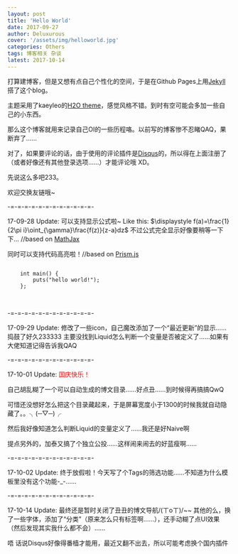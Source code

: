 ```yaml
---
layout: post
title: 'Hello World'
date: 2017-09-27
author: Deluxurous
cover: '/assets/img/helloworld.jpg'
categories: Others
tags: 博客相关 杂谈
latest: 2017-10-14
---
```


打算建博客，但是又想有点自己个性化的空间，于是在Github Pages上用[Jekyll](https://jekyllrb.com/)搭了这个blog。

主题采用了kaeyleo的[H2O theme](https://github.com/kaeyleo/jekyll-theme-H2O)，感觉风格不错。到时有空可能会多加一些自己的小东西。

那么这个博客就用来记录自己OI的一些历程咯。以前写的博客惨不忍睹QAQ，果断弃了……

对了，如果要评论的话，由于使用的评论插件是[Disqus](https://disqus.com/)的，所以得在上面注册了（或者好像还有其他登录选项……）才能评论哦 XD。

先说这么多吧233。

欢迎交换友链哦~

-=-=-=-=-=-=-=-=-=-=-=-=-

17-09-28 Update: 可以支持显示公式啦~ Like this: $\displaystyle f(a)=\frac{1}{2\pi i}\oint_{\gamma}\frac{f(z)}{z-a}dz$ 不过公式完全显示好像要稍等一下下... //based on [MathJax](https://www.mathjax.org/)

同时可以支持代码高亮啦！//based on [Prism.js](http://prismjs.com/)
<pre class="line-numbers"><code class="language-cpp">
	int main() {
		puts("hello world!");
	};
</code></pre>

<br>

-=-=-=-=-=-=-=-=-=-=-=-=-

17-09-29 Update: 修改了一些icon，自己魔改添加了一个“最近更新”的显示……捣鼓了好久233333  主要没找到Liquid怎么判断一个变量是否被定义了……如果有大佬知道记得告诉我QAQ

-=-=-=-=-=-=-=-=-=-=-=-=-

17-10-01 Update: <span style="color:red">国庆快乐！</span>

自己胡乱糊了一个可以自动生成的博文目录……好点丑……到时候得再搞搞QwQ

可惜还没想好怎么把这个目录藏起来，于是屏幕宽度小于1300的时候我就自动隐藏了。。╮(─▽─)╭

然后我好像知道怎么判断Liquid的变量定义了……我还是好Naive啊

提点另外的，加泰又搞了个独立公投……这样闹来闹去的好蓝瘦啊……

-=-=-=-=-=-=-=-=-=-=-=-=-

17-10-02 Update: 终于放假啦！今天写了个Tags的筛选功能……不知道为什么模板里没有这个功能\-\_\-……

-=-=-=-=-=-=-=-=-=-=-=-=-

17-10-14 Update: 最终还是暂时关闭了丑丑的博文导航/(ㄒoㄒ)/~~ 其他的么，换了一些字体，添加了“分类”（原来怎么只有标签啊……），还手动糊了点UI效果（然后发现其实我什么都不会）…… 

唔 话说Disqus好像得番樯才能用，最近又翻不出去，所以可能考虑换个国内插件